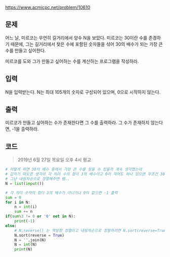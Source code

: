 https://www.acmicpc.net/problem/10610

## 문제
어느 날, 미르코는 우연히 길거리에서 양수 N을 보았다. 미르코는 30이란 수를 존경하기 때문에, 그는 길거리에서 찾은 수에 포함된 숫자들을 섞어 30의 배수가 되는 가장 큰 수를 만들고 싶어한다.

미르코를 도와 그가 만들고 싶어하는 수를 계산하는 프로그램을 작성하라.

## 입력
N을 입력받는다. N는 최대 105개의 숫자로 구성되어 있으며, 0으로 시작하지 않는다.

## 출력
미르코가 만들고 싶어하는 수가 존재한다면 그 수를 출력하라. 그 수가 존재하지 않는다면, -1을 출력하라.

## 코드
> 2019년 6월 27일 목요일 오후 4시 평교
```python
# 어떻게 하면 30의 배수 중에서 가장 큰 수를 찾을 수 있을까 계속 생각했는데
# 갑자기 떠오른 생각이 각 자리 수의 합이 3의 배수이고 0이 적어도 하나 있으면 무조건 30의 배수이니까
# 그냥 내림차순으로 정렬해주면 됌..
N = list(input())

# 각 자리 숫자의 합이 3의 배수가 아니거나 0이 없으면 -1 출력
sum = 0
for i in N:
    n = int(i)
    sum += n
if(sum%3 != 0 or '0' not in N):
    print(-1)
else:
    # N.reverse() 는 역방향 정렬이고 내림차순으로 정렬하려면 N.sort(reverse=True)로 써줘야함..
    N.sort(reverse = True)
    N = ''.join(N)
    N = int(N)
    print(N)
```

